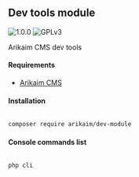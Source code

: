 ## Dev tools module
![1.0.0](https://img.shields.io/github/release/arikaim/dev-module.svg)
![GPLv3](https://img.shields.io/badge/License-GPLv3-blue.svg)


Arikaim CMS dev tools


#### Requirements  
  * [Arikaim CMS](https://github.com/arikaim/arikaim)



#### Installation

```sh

composer require arikaim/dev-module

```

#### Console commands list
```sh

php cli

```
